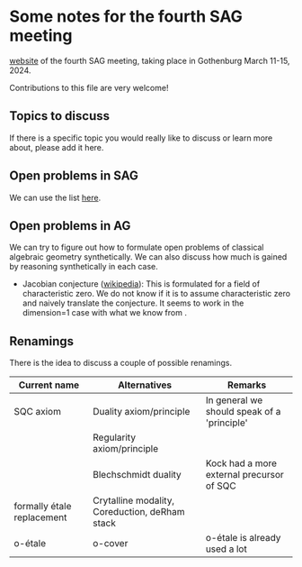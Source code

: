 Some notes for the fourth SAG meeting
=====================================
[website](https://felix-cherubini.de/sag-meeting-4.html) of the fourth SAG meeting, taking place in Gothenburg March 11-15, 2024.

Contributions to this file are very welcome!

Topics to discuss
-----------------

If there is a specific topic you would really like to discuss or learn more about, please add it here.

Open problems in SAG
--------------------

We can use the list [here](https://github.com/felixwellen/synthetic-zariski?tab=readme-ov-file#questions).

Open problems in AG
-------------------
We can try to figure out how to formulate open problems of classical algebraic geometry synthetically.
We can also discuss how much is gained by reasoning synthetically in each case. 

+ Jacobian conjecture ([wikipedia](https://en.wikipedia.org/wiki/Jacobian_conjecture)):
  This is formulated for a field of characteristic zero.
  We do not know if it is to assume characteristic zero and naively translate the conjecture.
  It seems to work in the dimension=1 case with what we know from .
  
Renamings
---------
There is the idea to discuss a couple of possible renamings.

| Current name               | Alternatives                                   | Remarks                                     |
|----------------------------|------------------------------------------------|---------------------------------------------|
| SQC axiom                  | Duality axiom/principle                        | In general we should speak of a 'principle' |
|                            | Regularity axiom/principle                     |                                             |
|                            | Blechschmidt duality                           | Kock had a more external precursor of SQC   |
| formally étale replacement | Crytalline modality, Coreduction, deRham stack |						    |
| o-étale                    | o-cover	  	    		              | o-étale is already used a lot               |
